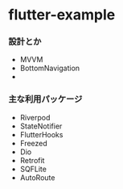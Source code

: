 # flutter-example

### 設計とか
- MVVM
- BottomNavigation
- 

### 主な利用パッケージ
- Riverpod
- StateNotifier
- FlutterHooks
- Freezed
- Dio
- Retrofit
- SQFLite
- AutoRoute
